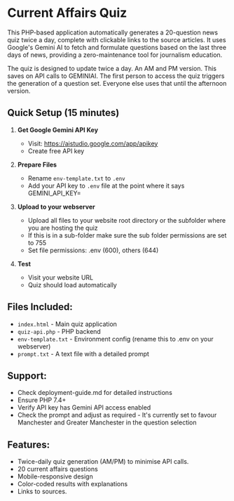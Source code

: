 # Current Affairs Quiz
This PHP-based application automatically generates a 20-question news quiz twice a day, complete with clickable links to the source articles. It uses Google's Gemini AI to fetch and formulate questions based on the last three days of news, providing a zero-maintenance tool for journalism education.

The quiz is designed to update twice a day. An AM and PM version. This saves on API calls to GEMINIAI. The first person to access the quiz triggers the generation of a question set.  Everyone else uses that until the afternoon version. 

## Quick Setup (15 minutes)

1. **Get Google Gemini API Key**
   - Visit: https://aistudio.google.com/app/apikey
   - Create free API key

2. **Prepare Files**
   - Rename `env-template.txt` to `.env`
   - Add your API key to `.env` file at the point where it says GEMINI_API_KEY=

3. **Upload to your webserver**
   - Upload all files to your website root directory or the subfolder where you are hosting the quiz
   - If this is in a sub-folder make sure the sub folder permissions are set to 755
   - Set file permissions: .env (600), others (644)

4. **Test**
   - Visit your website URL
   - Quiz should load automatically

## Files Included:
- `index.html` - Main quiz application
- `quiz-api.php` - PHP backend 
- `env-template.txt` - Environment config (rename this to .env on your webserver)
- `prompt.txt` - A text file with a detailed prompt

## Support:
- Check deployment-guide.md for detailed instructions
- Ensure PHP 7.4+ 
- Verify API key has Gemini API access enabled
- Check the prompt and adjust as required - It's currently set to favour Manchester and Greater Manchester in the question selection

## Features:
- Twice-daily quiz generation (AM/PM) to minimise API calls.
- 20 current affairs questions
- Mobile-responsive design  
- Color-coded results with explanations
- Links to sources.
